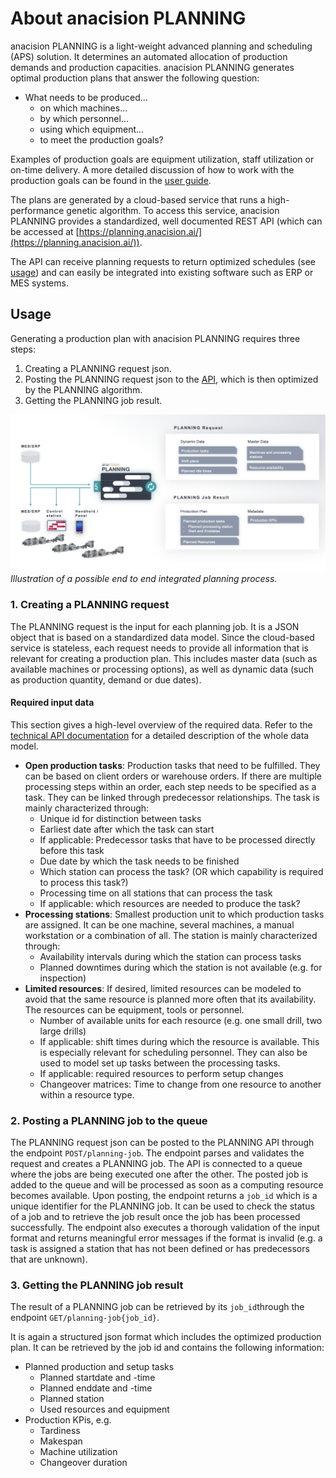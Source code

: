 # About anacision PLANNING

anacision PLANNING is a light-weight advanced planning and scheduling (APS) solution. It determines
an automated allocation of production demands and production capacities. anacision PLANNING generates 
optimal production plans that answer the following question:

* What needs to be produced...
  * on which machines...
  * by which personnel...
  * using which equipment...
  * to meet the production goals?

Examples of production goals are equipment utilization, staff utilization or on-time delivery.
A more detailed discussion of how to work with the production goals can be found in the [user guide](../user_guide/user_guide.md#production_goals).


The plans are generated by a cloud-based service that runs a high-performance genetic algorithm. To access
this service, anacision PLANNING provides a standardized, well documented REST API (which can be accessed at 
[https://planning.anacision.ai/](https://planning.anacision.ai/)).

The API can receive planning requests to return optimized schedules (see [usage](#usage)) and can easily be integrated into existing
software such as ERP or MES systems.

## Usage

Generating a production plan with anacision PLANNING requires three steps:
1. Creating a PLANNING request json. 
2. Posting the PLANNING request json to the [API](https://planning.anacision.ai/), which is then optimized by the PLANNING algorithm.
3. Getting the PLANNING job result.


![Illustration of possible end to end integration](user_flow.png)*Illustration of a possible end to end integrated planning process.*


### 1. Creating a PLANNING request

The PLANNING request is the input for each planning job. It is a JSON object that 
is based on a standardized data model. Since the cloud-based service is stateless, 
each request needs to provide all information that is relevant 
for creating a production plan. This includes master data (such as available machines or processing options),
as well as dynamic
data (such as production quantity, demand or due dates).


#### Required input data

This section gives a high-level overview of the required data. Refer to the 
[technical API documentation](https://planning.anacision.ai/docs) for a detailed 
description of the whole data model.

* **Open production tasks**: Production tasks that need to be fulfilled. They can be based on client orders or warehouse orders. 
 If there are multiple processing steps within an order, each step needs to be specified as a task. They can be linked
 through predecessor relationships. The task is mainly characterized through:
    * Unique id for distinction between tasks
    * Earliest date after which the task can start
    * If applicable: Predecessor tasks that have to be processed directly before this task
    * Due date by which the task needs to be finished
    * Which station can process the task? (OR which capability is required to process this task?)
    * Processing time on all stations that can process the task
    * If applicable: which resources are needed to produce the task?
* **Processing stations**: Smallest production unit to which production tasks are assigned. It can be one machine, several machines, a manual workstation or a combination of all. The station is mainly characterized through:
    * Availability intervals during which the station can process tasks
    * Planned downtimes during which the station is not available (e.g. for inspection)
* **Limited resources**: If desired, limited resources can be modeled to avoid that the same resource is planned more often that its availability. The resources can be equipment, tools or personnel.
    * Number of available units for each resource (e.g. one small drill, two large drills)
    * If applicable: shift times during which the resource is available. This is especially
    relevant for scheduling personnel. They can also be used to model set up tasks between the processing tasks.
    * If applicable: required resources to perform setup changes
    * Changeover matrices: Time to change from one resource to another within a resource type. 

### 2. Posting a PLANNING job to the queue
The PLANNING request json can be posted to the PLANNING API through the endpoint ```POST/planning-job```.
The endpoint parses and validates the request and creates a PLANNING job. The API is connected to a queue 
where the jobs are being executed one after the other. The posted job is added to the queue
and will be processed as soon as a computing resource becomes available. Upon posting,
the endpoint returns a ```job_id``` which is a unique identifier for the PLANNING job. It 
can be used to check the status of a job and to retrieve the job result once the job has
been processed successfully. The endpoint also executes a thorough validation of the input format
and returns meaningful error messages if the format is invalid (e.g. a task is assigned a station that
has not been defined or has predecessors that are unknown).


### 3. Getting the PLANNING job result

The result of a PLANNING job can be retrieved by its ```job_id```through the endpoint ```GET/planning-job{job_id}```.

It is again a structured json format which includes the optimized production plan.
It can be retrieved by the job id and contains the following information:

* Planned production and setup tasks
    * Planned startdate and -time
    * Planned enddate and -time
    * Planned station
    * Used resources and equipment
* Production KPis, e.g.
    * Tardiness
    * Makespan
    * Machine utilization
    * Changeover duration




